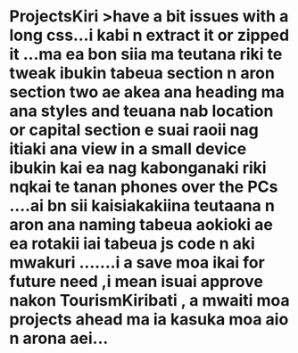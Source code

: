 # ProjectsKiri >have a bit issues with a long css...i kabi n extract it or zipped it ...ma ea bon siia ma teutana riki te tweak ibukin tabeua section n aron section two ae akea ana heading ma ana styles and teuana nab location or capital section e suai raoii nag itiaki ana view in a small device ibukin kai ea nag kabonganaki riki nqkai te tanan phones over the PCs ....ai bn sii kaisiakakiina teutaana n aron ana naming tabeua aokioki ae ea rotakii iai tabeua js code n aki mwakuri .......i a save moa ikai for future need ,i mean isuai approve nakon TourismKiribati , a mwaiti moa projects ahead ma ia kasuka moa aio n arona aei...
